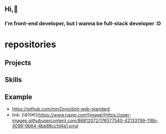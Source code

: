 ## Hi,👋
### I'm front-end developer, but I wanna be full-stack developer :D


# repositories
## Projects

## Skills

## Example
- https://github.com/min2oyo/doit-web-standard
- link: [네이버](https://www.naver.com![image](https://user-images.githubusercontent.com/86812072/176577540-42133799-118b-4099-9b64-4be88ccfd4e1.png)





<!--
**min2oyo/min2oyo** is a ✨ _special_ ✨ repository because its `README.md` (this file) appears on your GitHub profile.

Here are some ideas to get you started:

- 🔭 I’m currently working on ...
- 🌱 I’m currently learning ...
- 👯 I’m looking to collaborate on ...
- 🤔 I’m looking for help with ...
- 💬 Ask me about ...
- 📫 How to reach me: ...
- 😄 Pronouns: ...
- ⚡ Fun fact: ...
-->
